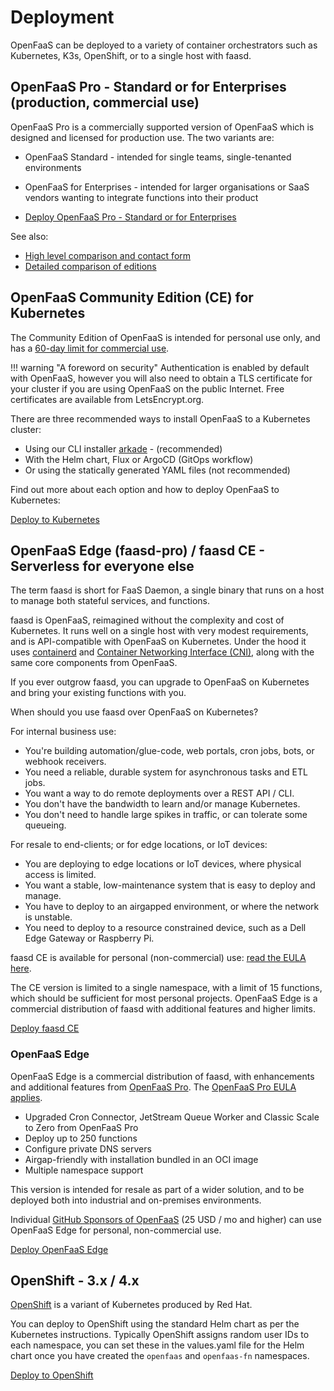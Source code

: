 # Deployment

OpenFaaS can be deployed to a variety of container orchestrators such as Kubernetes, K3s, OpenShift, or to a single host with faasd.

## OpenFaaS Pro - Standard or for Enterprises (production, commercial use)

OpenFaaS Pro is a commercially supported version of OpenFaaS which is designed and licensed for production use. The two variants are:

* OpenFaaS Standard - intended for single teams, single-tenanted environments
* OpenFaaS for Enterprises - intended for larger organisations or SaaS vendors wanting to integrate functions into their product

* [Deploy OpenFaaS Pro - Standard or for Enterprises](/deployment/pro)

See also:

* [High level comparison and contact form](https://openfaas.com/pricing)
* [Detailed comparison of editions](https://docs.openfaas.com/openfaas-pro/introduction/)

## OpenFaaS Community Edition (CE) for Kubernetes

The Community Edition of OpenFaaS is intended for personal use only, and has a [60-day limit for commercial use](https://github.com/openfaas/faas/blob/master/EULA.md).

!!! warning "A foreword on security"
    Authentication is enabled by default with OpenFaaS, however you will also need to obtain a TLS certificate for your cluster if you are using OpenFaaS on the public Internet. Free certificates are available from LetsEncrypt.org.

There are three recommended ways to install OpenFaaS to a Kubernetes cluster:

* Using our CLI installer [arkade](https://arkade.dev/) - (recommended)
* With the Helm chart, Flux or ArgoCD (GitOps workflow)
* Or using the statically generated YAML files (not recommended)

Find out more about each option and how to deploy OpenFaaS to Kubernetes:

[Deploy to Kubernetes](/deployment/kubernetes/)

## OpenFaaS Edge (faasd-pro) / faasd CE - Serverless for everyone else

The term faas`d` is short for FaaS Daemon, a single binary that runs on a host to manage both stateful services, and functions.

faasd is OpenFaaS, reimagined without the complexity and cost of Kubernetes. It runs well on a single host with very modest requirements, and is API-compatible with OpenFaaS on Kubernetes. Under the hood it uses [containerd](https://containerd.io/) and [Container Networking Interface (CNI)](https://github.com/containernetworking/cni), along with the same core components from OpenFaaS.

If you ever outgrow faasd, you can upgrade to OpenFaaS on Kubernetes and bring your existing functions with you.

When should you use faasd over OpenFaaS on Kubernetes?

For internal business use:

* You're building automation/glue-code, web portals, cron jobs, bots, or webhook receivers.
* You need a reliable, durable system for asynchronous tasks and ETL jobs.
* You want a way to do remote deployments over a REST API / CLI.
* You don't have the bandwidth to learn and/or manage Kubernetes.
* You don't need to handle large spikes in traffic, or can tolerate some queueing.

For resale to end-clients; or for edge locations, or IoT devices:

* You are deploying to edge locations or IoT devices, where physical access is limited.
* You want a stable, low-maintenance system that is easy to deploy and manage.
* You have to deploy to an airgapped environment, or where the network is unstable.
* You need to deploy to a resource constrained device, such as a Dell Edge Gateway or Raspberry Pi.

faasd CE is available for personal (non-commercial) use: [read the EULA here](https://github.com/openfaas/faasd/blob/master/EULA.md).

The CE version is limited to a single namespace, with a limit of 15 functions, which should be sufficient for most personal projects. OpenFaaS Edge is a commercial distribution of faasd with additional features and higher limits.

[Deploy faasd CE](/deployment/edge)

### OpenFaaS Edge

OpenFaaS Edge is a commercial distribution of faasd, with enhancements and additional features from [OpenFaaS Pro](/openfaas-pro/introduction). The [OpenFaaS Pro EULA applies](https://github.com/openfaas/faas/blob/master/pro/EULA.md).

* Upgraded Cron Connector, JetStream Queue Worker and Classic Scale to Zero from OpenFaaS Pro
* Deploy up to 250 functions
* Configure private DNS servers
* Airgap-friendly with installation bundled in an OCI image
* Multiple namespace support

This version is intended for resale as part of a wider solution, and to be deployed both into industrial and on-premises environments.

Individual [GitHub Sponsors of OpenFaaS](https://github.com/sponsors/openfaas) (25 USD / mo and higher) can use OpenFaaS Edge for personal, non-commercial use.

[Deploy OpenFaaS Edge](/deployment/edge)

## OpenShift - 3.x / 4.x

[OpenShift](https://www.redhat.com/en/technologies/cloud-computing/openshift) is a variant of Kubernetes produced by Red Hat.

You can deploy to OpenShift using the standard Helm chart as per the Kubernetes instructions. Typically OpenShift assigns random user IDs to each namespace, you can set these in the values.yaml file for the Helm chart once you have created the `openfaas` and `openfaas-fn` namespaces.

[Deploy to OpenShift](/deployment/openshift/)

